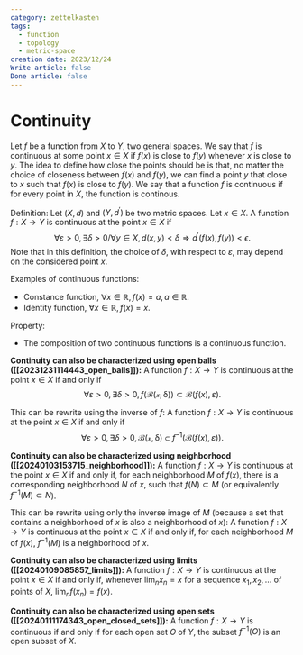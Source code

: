 ```yaml
---
category: zettelkasten
tags:
  - function
  - topology
  - metric-space
creation date: 2023/12/24
Write article: false
Done article: false
---
```

# Continuity

Let $f$ be a function from $X$ to $Y$, two general spaces. We say that $f$ is continuous at some point $x \in X$ if $f(x)$ is close to $f(y)$ whenever $x$ is close to $y$. 
The idea to define how close the points should be is that, no matter the choice of closeness between $f(x)$ and $f(y)$, we can find a point $y$ that close to $x$ such that $f(x)$ is close to $f(y)$. We say that a function $f$ is continuous if for every point in $X$, the function is continous.

Definition: Let $(X, d)$ and $(Y, d^\prime)$ be two metric spaces. Let $x \in X$. A function $f: X \rightarrow Y$ is continuous at the point $x \in X$ if
$$\forall \varepsilon > 0, \exists \delta > 0 / \forall y \in X, d(x, y) < \delta \Longrightarrow  d^\prime(f(x), f(y)) < \epsilon.$$ Note that in this definition, the choice of $\delta$, with respect to $\varepsilon$, may depend on the considered point $x$.

Examples of continuous functions:
- Constance function, $\forall x \in \mathbb{R}, f(x) = a, a \in \mathbb{R}$.
- Identity function, $\forall x \in \mathbb{R}, f(x) = x$.

Property:
- The composition of two continuous functions is a continuous function.

**Continuity can also be characterized using open balls ([[20231231114443_open_balls]]):**
A function $f: X \rightarrow Y$ is continuous at the point $x \in X$ if and only if
$$\forall \varepsilon > 0, \exists \delta > 0, f(\mathcal{B(x, \delta)}) \subset \mathcal{B}(f(x), \varepsilon).$$

This can be rewrite using the inverse of $f$:
A function $f: X \rightarrow Y$ is continuous at the point $x \in X$ if and only if
$$\forall \varepsilon > 0, \exists \delta > 0, \mathcal{B(x, \delta)} \subset f^{-1}(\mathcal{B}(f(x), \varepsilon)).$$

**Continuity can also be characterized using neighborhood ([[20240103153715_neighborhood]]):**
A function $f: X \rightarrow Y$ is continuous at the point $x \in X$ if and only if, for each neighborhood $M$ of $f(x)$, there is a corresponding neighborhood $N$ of $x$, such that $f(N) \subset M$ (or equivalently $f^{-1}(M) \subset N$).

This can be rewrite using only the inverse image of $M$ (because a set that contains a neighborhood of $x$ is also a neighborhood of $x$):
A function $f: X \rightarrow Y$ is continuous at the point $x \in X$ if and only if, for each neighborhood $M$ of $f(x)$, $f^{-1}(M)$ is a neighborhood of $x$.

**Continuity can also be characterized using limits ([[20240109085857_limits]]):**
A function $f: X \rightarrow Y$ is continuous at the point $x \in X$ if and only if, whenever $\lim_n x_n = x$ for a sequence $x_1, x_2, \dots$ of points of $X$, $\lim_n f(x_n) = f(x)$.

**Continuity can also be characterized using open sets ([[20240111174343_open_closed_sets]]):**
A function $f: X \rightarrow Y$ is continuous if and only if for each open set $O$ of $Y$, the subset $f^{-1}(O)$ is an open subset of $X$.